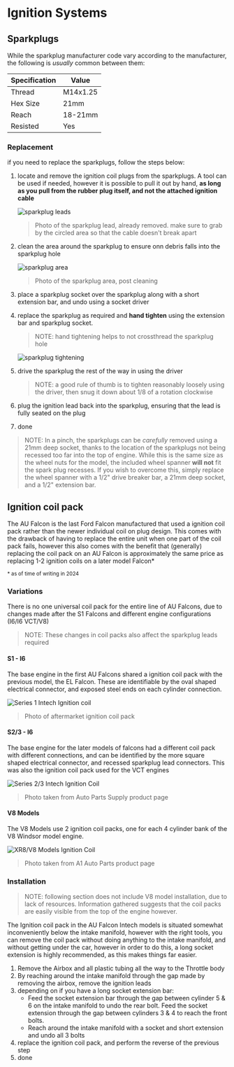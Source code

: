 <link rel="stylesheet" type="text/css" href="../../Common/overrides.css">

# Ignition Systems

## Sparkplugs
While the sparkplug manufacturer code vary according to the manufacturer, the following is *usually* common between them:

| Specification | Value |
| --- | --- |
| Thread | M14x1.25 |
| Hex Size | 21mm |
| Reach | 18-21mm |
| Resisted | Yes |

### Replacement

if you need to replace the sparkplugs, follow the steps below:

1. locate and remove the ignition coil plugs from the sparkplugs. A tool can be used if needed, however it is possible to pull it out by hand, **as long as you pull from the rubber plug itself, and not the attached ignition cable**

    ![sparkplug leads](./spark-plug-lead.jpg)

    > Photo of the sparkplug lead, already removed. make sure to grab by the circled area so that the cable doesn't break apart

1. clean the area around the sparkplug to ensure onn debris falls into the sparkplug hole

    ![sparkplug area](./spark-plug-area.jpg)

    > Photo of the sparkplug area, post cleaning

1. place a sparkplug socket over the sparkplug along with a short extension bar, and undo using a socket driver

1. replace the sparkplug as required and **hand tighten** using the extension bar and sparkplug socket.

    > NOTE: hand tightening helps to not crossthread the sparkplug hole

    ![sparkplug tightening](./hand-tighen-spark.jpg)

1. drive the sparkplug the rest of the way in using the driver

    > NOTE: a good rule of thumb is to tighten reasonably loosely using the driver, then snug it down about 1/8 of a rotation clockwise

1. plug the ignition lead back into the sparkplug, ensuring that the lead is fully seated on the plug
1. done


> NOTE: In a pinch, the sparkplugs can be *carefully* removed using a 21mm deep socket, thanks to the location of the sparkplugs not being recessed too far into the top of engine. While this is the same size as the wheel nuts for the model, the included wheel spanner **will not** fit the spark plug recesses. If you wish to overcome this, simply replace the wheel spanner with a 1/2" drive breaker bar, a 21mm deep socket, and a 1/2" extension bar.

## Ignition coil pack
The AU Falcon is the last Ford Falcon manufactured that used a ignition coil pack rather than the newer individual coil on plug design. This comes with the drawback of having to replace the entire unit when one part of the coil pack fails, however this also comes with the benefit that (generally) replacing the coil pack on an AU Falcon is approximately the same price as replacing 1-2 ignition coils on a later model Falcon*

<sup>* as of time of writing in 2024</sup>

### Variations
There is no one universal coil pack for the entire line of AU Falcons, due to changes made after the S1 Falcons and different engine configurations (I6/I6 VCT/V8)

> NOTE: These changes in coil packs also affect the sparkplug leads required

#### S1 - I6
The base engine in the first AU Falcons shared a ignition coil pack with the previous model, the EL Falcon. These are identifiable by the oval shaped electrical connector, and exposed steel ends on each cylinder connection.

![Series 1 Intech Ignition coil](./AUI-Intech-Coil.jpg)

> Photo of aftermarket ignition coil pack

#### S2/3 - I6
The base engine for the later models of falcons had a different coil pack with different connections, and can be identified by the more square shaped electrical connector, and recessed sparkplug lead connectors. This was also the ignition coil pack used for the VCT engines

![Series 2/3 Intech Ignition Coil](./AUII-III-Intech-Coil.png)

> Photo taken from Auto Parts Supply product page

#### V8 Models
The V8 Models use 2 ignition coil packs, one for each 4 cylinder bank of the V8 Windsor model engine.

![XR8/V8 Models Ignition Coil](./V8-Coil.png)

> Photo taken from A1 Auto Parts product page

### Installation

> NOTE: following section does not include V8 model installation, due to lack of resources. Information gathered suggests that the coil packs are easily visible from the top of the engine however.

The Ignition coil pack in the AU Falcon Intech models is situated somewhat inconveniently below the intake manifold, however with the right tools, you can remove the coil pack without doing anything to the intake manifold, and without getting under the car, however in order to do this, a long socket extension is highly recommended, as this makes things far easier.

1. Remove the Airbox and all plastic tubing all the way to the Throttle body
    <!--TODO add a photo-->
1. By reaching around the intake manifold through the gap made by removing the airbox, remove the ignition leads
    <!--TODO add a photo-->
1. depending on if you have a long socket extension bar:
    - Feed the socket extension bar through the gap between cylinder 5 & 6 on the intake manifold to undo the rear bolt. Feed the socket extension through the gap between cylinders 3 & 4 to reach the front bolts.
    - Reach around the intake manifold with a socket and short extension and undo all 3 bolts
    <!--TODO add pics, bolt size-->
1. replace the ignition coil pack, and perform the reverse of the previous step
1. done